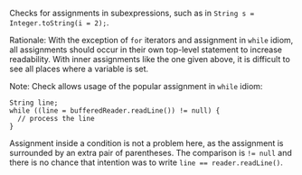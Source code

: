 Checks for assignments in subexpressions, such as in `String s = Integer.toString(i = 2);`.

Rationale: With the exception of `for` iterators and assignment in `while` idiom, all assignments should occur in their own top-level statement to increase readability. With inner assignments like the one given above, it is difficult to see all places where a variable is set.

Note: Check allows usage of the popular assignment in `while` idiom:

    String line;
    while ((line = bufferedReader.readLine()) != null) {
      // process the line
    }

Assignment inside a condition is not a problem here, as the assignment is surrounded by an extra pair of parentheses. The comparison is `!= null` and there is no chance that intention was to write `line == reader.readLine()`.